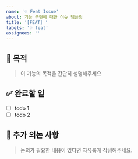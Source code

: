 ```yaml
---
name: '💡 Feat Issue'
about: 기능 구현에 대한 이슈 템플릿
title: '[FEAT] '
labels: '💡 feat'
assignees: ''
---
```


## 🎯 목적

> 이 기능의 목적을 간단히 설명해주세요.

## ✅ 완료할 일

- [ ] todo 1
- [ ] todo 2

## 💬 추가 의논 사항

> 논의가 필요한 내용이 있다면 자유롭게 작성해주세요.
